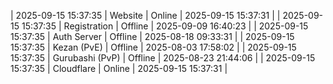 | 2025-09-15 15:37:35 | Website | Online | 2025-09-15 15:37:31 |
| 2025-09-15 15:37:35 | Registration | Offline | 2025-09-09 16:40:23 |
| 2025-09-15 15:37:35 | Auth Server | Offline | 2025-08-18 09:33:31 |
| 2025-09-15 15:37:35 | Kezan (PvE) | Offline | 2025-08-03 17:58:02 |
| 2025-09-15 15:37:35 | Gurubashi (PvP) | Offline | 2025-08-23 21:44:06 |
| 2025-09-15 15:37:35 | Cloudflare | Online | 2025-09-15 15:37:31 |
